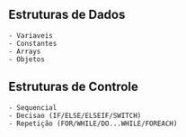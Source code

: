 ## Estruturas de Dados
    - Variaveis
    - Constantes
    - Arrays
    - Objetos

## Estruturas de Controle
    - Sequencial
    - Decisao (IF/ELSE/ELSEIF/SWITCH)
    - Repetição (FOR/WHILE/DO...WHILE/FOREACH)


